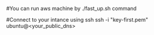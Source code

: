 #You can run aws machine by ./fast_up.sh command

#Connect to your intance using ssh
ssh -i "key-first.pem" ubuntu@<your_public_dns>